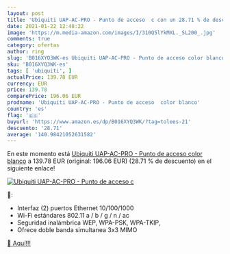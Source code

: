 ```yaml
---
layout: post
title: 'Ubiquiti UAP-AC-PRO - Punto de acceso  c con un 28.71 % de descuento'
date: 2021-01-22 12:48:22
image: 'https://m.media-amazon.com/images/I/310Q5lYkMXL._SL200_.jpg'
comments: true
category: ofertas
author: ring
slug: 'B016XYQ3WK-es Ubiquiti UAP-AC-PRO - Punto de acceso color blanco'
sku: 'B016XYQ3WK-es'
tags: [ 'ubiquiti', ]
actualPrice: 139.78 EUR
currency: EUR
price: 139.78
comparePrice: 196.06 EUR
prodname: 'Ubiquiti UAP-AC-PRO - Punto de acceso  color blanco'
country: 'es'
flag: '🇪🇸'
buyurl: 'https://www.amazon.es/dp/B016XYQ3WK/?tag=tolees-21'
descuento: '28.71'
average: '140.98421052631582'
---
```


En este momento está [Ubiquiti UAP-AC-PRO - Punto de acceso  color blanco](https://www.amazon.es/dp/B016XYQ3WK/?tag=tolees-21) a 139.78 EUR (original: 196.06 EUR) (28.71 %  de descuento) en el siguiente enlace!

[![Ubiquiti UAP-AC-PRO - Punto de acceso  c](https://m.media-amazon.com/images/I/310Q5lYkMXL._SL200_.jpg)](https://www.amazon.es/dp/B016XYQ3WK/?tag=tolees-21)

🔎:

- Interfaz (2) puertos Ethernet 10/100/1000
- Wi-Fi estándares 802.11 a / b / g / n / ac
- Seguridad inalámbrica WEP, WPA-PSK, WPA-TKIP,
- Ofrece doble banda simultanea 3x3 MIMO

[🛒 Aquí!!!](https://www.amazon.es/dp/B016XYQ3WK/?tag=tolees-21)
